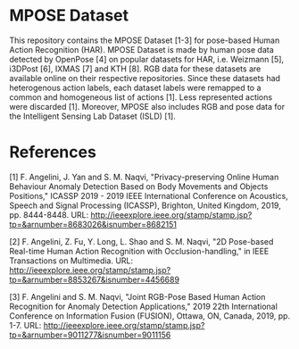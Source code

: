 # MPOSE Dataset

This repository contains the MPOSE Dataset [1-3] for pose-based Human Action Recognition (HAR). MPOSE Dataset is made by human pose data detected by OpenPose [4] on popular datasets for HAR, i.e. Weizmann [5], i3DPost [6], IXMAS [7] and KTH [8]. RGB data for these datasets are available online on their respective repositories. Since these datasets had heterogenous action labels, each dataset labels were remapped to a common and homogeneous list of actions [1]. Less represented actions were discarded [1]. Moreover, MPOSE also includes RGB and pose data for the Intelligent Sensing Lab Dataset (ISLD) [1].

# References
[1] F. Angelini, J. Yan and S. M. Naqvi, "Privacy-preserving Online Human Behaviour Anomaly Detection Based on Body Movements and Objects Positions," ICASSP 2019 - 2019 IEEE International Conference on Acoustics, Speech and Signal Processing (ICASSP), Brighton, United Kingdom, 2019, pp. 8444-8448. URL: http://ieeexplore.ieee.org/stamp/stamp.jsp?tp=&arnumber=8683026&isnumber=8682151

[2] F. Angelini, Z. Fu, Y. Long, L. Shao and S. M. Naqvi, "2D Pose-based Real-time Human Action Recognition with Occlusion-handling," in IEEE Transactions on Multimedia. URL: http://ieeexplore.ieee.org/stamp/stamp.jsp?tp=&arnumber=8853267&isnumber=4456689

[3] F. Angelini and S. M. Naqvi, "Joint RGB-Pose Based Human Action Recognition for Anomaly Detection Applications," 2019 22th International Conference on Information Fusion (FUSION), Ottawa, ON, Canada, 2019, pp. 1-7. URL: http://ieeexplore.ieee.org/stamp/stamp.jsp?tp=&arnumber=9011277&isnumber=9011156
